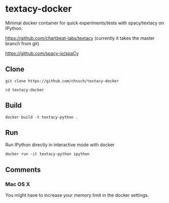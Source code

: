 # textacy-docker
Minimal docker container for quick experiments/tests with spacy/textacy on IPython.

https://github.com/chartbeat-labs/textacy (currently it takes the master branch from git)

https://github.com/spacy-io/spaCy

## Clone

`git clone https://github.com/chssch/textacy-docker`

`cd textacy-docker`

## Build

`docker build -t textacy-python .`

## Run

Run IPython directly in interactive mode with docker

`docker run -it textacy-python ipython`


## Comments
### Mac OS X
You might have to increase your memory limit in the docker settings.



